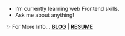 - I’m currently learning web Frontend skills.
- Ask me about anything!

✨ For More Info... **[BLOG](https://jieum.tistory.com/)** | **[RESUME](https://www.notion.so/ko-kr/product?utm_source=naver&utm_campaign=brand&utm_medium=bsa&utm_content=type_b&device=c)**
